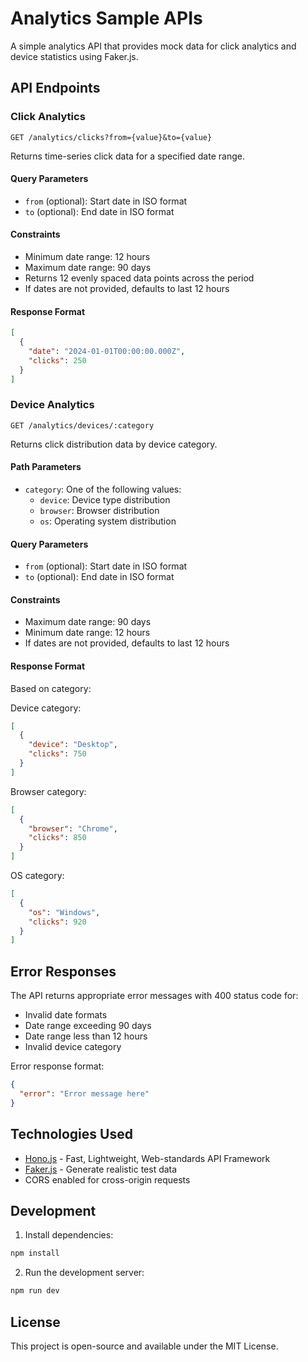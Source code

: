 # Analytics Sample APIs

A simple analytics API that provides mock data for click analytics and device statistics using Faker.js.

## API Endpoints

### Click Analytics
```http
GET /analytics/clicks?from={value}&to={value}
```
Returns time-series click data for a specified date range.

#### Query Parameters
- `from` (optional): Start date in ISO format
- `to` (optional): End date in ISO format

#### Constraints
- Minimum date range: 12 hours
- Maximum date range: 90 days
- Returns 12 evenly spaced data points across the period
- If dates are not provided, defaults to last 12 hours

#### Response Format
```json
[
  {
    "date": "2024-01-01T00:00:00.000Z",
    "clicks": 250
  }
]
```

### Device Analytics
```http
GET /analytics/devices/:category
```
Returns click distribution data by device category.

#### Path Parameters
- `category`: One of the following values:
  - `device`: Device type distribution
  - `browser`: Browser distribution
  - `os`: Operating system distribution

#### Query Parameters
- `from` (optional): Start date in ISO format
- `to` (optional): End date in ISO format

#### Constraints
- Maximum date range: 90 days
- Minimum date range: 12 hours
- If dates are not provided, defaults to last 12 hours

#### Response Format
Based on category:

Device category:
```json
[
  {
    "device": "Desktop",
    "clicks": 750
  }
]
```

Browser category:
```json
[
  {
    "browser": "Chrome",
    "clicks": 850
  }
]
```

OS category:
```json
[
  {
    "os": "Windows",
    "clicks": 920
  }
]
```

## Error Responses
The API returns appropriate error messages with 400 status code for:
- Invalid date formats
- Date range exceeding 90 days
- Date range less than 12 hours
- Invalid device category

Error response format:
```json
{
  "error": "Error message here"
}
```

## Technologies Used

- [Hono.js](https://hono.dev/) - Fast, Lightweight, Web-standards API Framework
- [Faker.js](https://fakerjs.dev/) - Generate realistic test data
- CORS enabled for cross-origin requests

## Development

1. Install dependencies:
```bash
npm install
```

2. Run the development server:
```bash
npm run dev
```

## License

This project is open-source and available under the MIT License.
